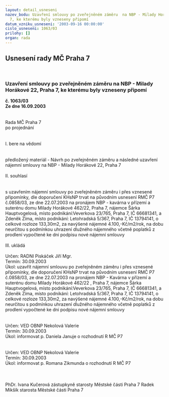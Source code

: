 ```yaml
---
layout: detail_usneseni
nazev_bodu: Uzavření smlouvy po zveřejněném záměru  na NBP - Milady Horákové 22, Praha
  7, ke kterému byly vzneseny připomí
datum_vzniku_usneseni: '2003-09-16 00:00:00'
cislo_usneseni: 1063/03
prilohy: []
organ: rada
---
```

<div id="ucUsn_pList" class="usn">
	<span><h2>Usnesení rady MČ Praha 7 </h2>
<br></span><div class="standBody">
<span><h3>Uzavření smlouvy po zveřejněném záměru  na NBP - Milady Horákové 22, Praha 7, ke kterému byly vzneseny připomí</h3></span><div class="center">
		<strong>č. 1063/03</strong><br>
	</div>
<div class="center">
		<strong>Ze dne 16.09.2003</strong><br><br>
	</div>
<br>Rada MČ Praha 7<br>po projednání<br><br><br>I.	bere na vědomí<br><br> <br>předložený materiál - Návrh po zveřejněném záměru a následné uzavření nájemní smlouvy   na NBP - Milady Horákové 22, Praha 7<br><br>II.  souhlasí <br><br><br>s uzavřením nájemní smlouvy po zveřejněném záměru i přes vznesené připomínky, dle doporučení KHsNP trvat na původním usnesení RMČ P7 č.0858/03, ze dne 22.07.2003 na pronájem NBP - kavárna v přízemí a suterénu domu Milady Horákové 462/22, Praha 7, nájemce Šárka Hauptvogelová, místo podnikání:Veverkova 23/765, Praha 7, IČ 66681341, a Zdeněk Zíma, místo podnikání: Letohradská 5/367, Praha 7, IČ 13794141, o celkové rozloze 133,30m2, za navýšené nájemné 4.100,-Kč/m2/rok, na dobu neurčitou  s podmínkou uhrazení dlužného nájemného včetně poplatků z prodlení vypočtené ke dni podpisu nové nájemní smlouvy  <br>        <br>III.	ukládá <br><br>Určen:	RADNI Piskáček Jiří Mgr.<br>Termín: 30.09.2003<br>Úkol:	uzavřít nájemní smlouvu po zveřejněném záměru i přes vznesené připomínky, dle doporučení KHsNP trvat na původním usnesení RMČ P7 č.0858/03, ze dne 22.07.2003 na pronájem NBP - Kavárna v přízemí a suterénu domu Milady Horákové 462/22 , Praha 7, nájemce Šárka Hauptvogelová, místo podnikání:Veverkova 23/765, Praha 7, IČ 66681341, a Zdeněk Zíma, místo podnikání: Letohradská 5/367, Praha 7, IČ 13794141, o celkové rozloze 133,30m2, za navýšené nájemné  4.100,-Kč/m2/rok, na dobu neurčitou  s podmínkou uhrazení dlužného nájemného včetně poplatků z prodlení vypočtené ke dni podpisu nové nájemní smlouvy <br> <br><br>Určen:	VED OBNP Nekolová Valerie<br>Termín: 30.09.2003<br>Úkol:	informovat p. Daniela Januje o rozhodnutí R MČ P7<br> <br><br>Určen:	VED OBNP Nekolová Valerie<br>Termín: 30.09.2003<br>Úkol:	informovat p. Romana Zikmunda o rozhodnutí R MČ P7<br> <br> <br>	<br>PhDr. Ivana Kučerová zástupkyně starosty Městské části Praha 7	 Radek Mikšík starosta Městské části Praha 7<br>	<br><br>
</div>
</div>